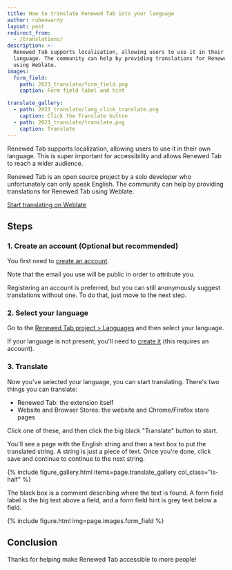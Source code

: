 ```yaml
---
title: How to translate Renewed Tab into your language
author: rubenwardy
layout: post
redirect_from:
  - /translations/
description: >-
  Renewed Tab supports localisation, allowing users to use it in their own
  language. The community can help by providing translations for Renewed Tab
  using Weblate.
images:
  form_field:
    path: 2023_translate/form_field.png
    caption: Form field label and hint

translate_gallery:
  - path: 2023_translate/lang_click_translate.png
    caption: Click the Translate button
  - path: 2023_translate/translate.png
    caption: Translate
---
```


Renewed Tab supports localization, allowing users to use it in their own language.
This is super important for accessibility and allows Renewed Tab to reach a
wider audience.

Renewed Tab is an open source project by a solo developer who unfortunately can
only speak English. The community can help by providing translations for Renewed
Tab using Weblate.

<a href="https://weblate.rubenwardy.com/engage/renewed-tab/" class="button is-primary is-large">
  Start translating on Weblate
</a>


## Steps

### 1. Create an account (Optional but recommended)

You first need to [create an account](https://weblate.rubenwardy.com/accounts/register/).

Note that the email you use will be public in order to attribute you.

Registering an account is preferred, but you can still anonymously suggest
translations without one. To do that, just move to the next step.

### 2. Select your language

Go to the [Renewed Tab project > Languages](https://weblate.rubenwardy.com/projects/renewed-tab/#languages)
and then select your language.

If your language is not present, you'll need to [create it](https://weblate.rubenwardy.com/new-lang/renewed-tab/renewed-tab/)
(this requires an account).

### 3. Translate

Now you've selected your language, you can start translating. There's two
things you can translate:

- Renewed Tab: the extension itself
- Website and Browser Stores: the website and Chrome/Firefox store pages

Click one of these, and then click the big black "Translate" button to start.

You'll see a page with the English string and then a text box to put the
translated string. A string is just a piece of text. Once you're done, click
save and continue to continue to the next string.

{% include figure_gallery.html items=page.translate_gallery col_class="is-half" %}

The black box is a comment describing where the text is found. A form field
label is the big text above a field, and a form field hint is grey text below a
field.

{% include figure.html img=page.images.form_field %}


## Conclusion

Thanks for helping make Renewed Tab accessible to more people!
